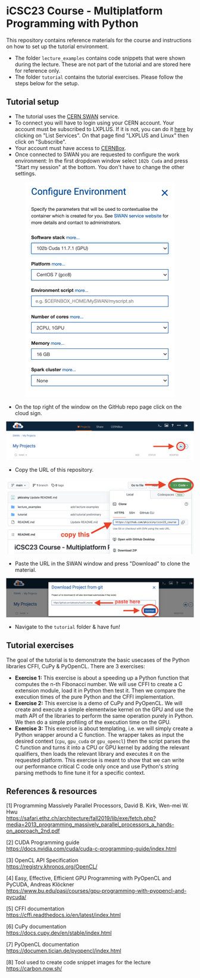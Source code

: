 # iCSC23 Course - Multiplatform Programming with Python

This repository contains reference materials for the course and instructions on how to set up the tutorial environment. </br>
- The folder `lecture_examples` contains code snippets that were shown during the lecture. These are not part of the tutorial and are stored here for reference only.
- The folder `tutorial` contains the tutorial exercises. Please follow the steps below for the setup.

## Tutorial setup

- The tutorial uses the [CERN SWAN](https://swan.web.cern.ch/swan/) service.
- To connect you will have to login using your CERN account. Your account must be subscribed to LXPLUS. If it is not, you can do it [here](https://resources.web.cern.ch/resources/) by clicking on "List Services". On that page find "LXPLUS and Linux" then click on "Subscribe". 
- Your account must have access to [CERNBox](https://cernbox.cern.ch/).
- Once connected to SWAN you are requested to configure the work environment: In the first dropdown window select `102b Cuda` and press "Start my session"
 at the bottom. You don't have to change the other settings.
<p align="center">
  <img src="https://github.com/pkicsiny/icsc23_course/blob/main/readme_images/setup_1.png?raw=true" alt="Step 1"/>
</p>

- On the top right of the window on the GitHub repo page click on the cloud sign.
<p align="center">
  <img src="https://github.com/pkicsiny/icsc23_course/blob/main/readme_images/setup_2.png?raw=true" alt="Step 2"/>
</p>

- Copy the URL of this repository.
<p align="center">
  <img src="https://github.com/pkicsiny/icsc23_course/blob/main/readme_images/setup_3.png?raw=true" alt="Step 3"/>
</p>

- Paste the URL in the SWAN window and press "Download" to clone the material.
<p align="center">
  <img src="https://github.com/pkicsiny/icsc23_course/blob/main/readme_images/setup_4.png?raw=true" alt="Step 4"/>
</p>

- Navigate to the `tutorial` folder & have fun!
 
## Tutorial exercises

The goal of the tutorial is to demonstrate the basic usecases of the Python libraries CFFI, CuPy & PyOpenCL. There are 3 exercises:
- __Exercise 1:__ This exercise is about a speeding up a Python function that computes the n-th Fibonacci number. We will use CFFI to create a C extension module, load it in Python then test it. Then we compare the execution times of the pure Python and the CFFI implementation.
- __Exercise 2:__ This exercise is a demo of CuPy and PyOpenCL. We will create and execute a simple elementwise kernel on the GPU and use the math API of the libraries to perform the same operation purely in Python. We then do a simple profiling of the execution time on the GPU.
- __Exercise 3:__ This exercise is about templating, i.e. we will simply create a Python wrapper around a C function. The wrapper takes as input the desired context (`cpu`, `gpu_cuda` or `gpu_opencl`) then the script parses the C function and turns it into a CPU or GPU kernel by adding the relevant qualifiers, then loads the relevant library and executes it on the requested platform. This exercise is meant to show that we can write our performance critical C code only once and use Python's string parsing methods to fine tune it for a specific context.

## References & resources

[1] Programming Massively Parallel Processors, David B. Kirk, Wen-mei W. Hwu </br>
https://safari.ethz.ch/architecture/fall2019/lib/exe/fetch.php?media=2013_programming_massively_parallel_processors_a_hands-on_approach_2nd.pdf

[2] CUDA Programming guide </br> 
https://docs.nvidia.com/cuda/cuda-c-programming-guide/index.html

[3] OpenCL API Specification </br> 
https://registry.khronos.org/OpenCL/

[4] Easy, Effective, Efficient GPU Programming with PyOpenCL and PyCUDA, Andreas Klöckner </br> 
https://www.bu.edu/pasi/courses/gpu-programming-with-pyopencl-and-pycuda/

[5] CFFI documentation </br> 
https://cffi.readthedocs.io/en/latest/index.html

[6] CuPy documentation </br> 
https://docs.cupy.dev/en/stable/index.html

[7] PyOpenCL documentation </br> 
https://documen.tician.de/pyopencl/index.html

[8] Tool used to create code snippet images for the lecture </br>
https://carbon.now.sh/
